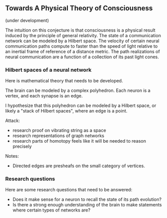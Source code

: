 ## Towards A Physical Theory of Consciousness

(under development)

The intuition on this conjecture is that consciousness is a physical result induced
by the principle of general relativity. The state of a communication network can be modeled by a
Hilbert space. The velocity of certain neural communication paths compute to faster than the speed of light
relative to an inertial frame of reference of a distance metric. The path realizations of neural communication
are a function of a collection of its past light cones.

### Hilbert spaces of a neural network

Here is mathematical theory that needs to be developed.

The brain can be modeled by a complex polyhedron. Each neuron is a vertex, and each synapse is an edge.

I hypothesize that this polyhedron can be modeled by a Hilbert space, or likely a "stack of Hilbert spaces",
where an edge is a point.

Attack:
* research proof on vibrating string as a space
* research representations of graph networks
* research parts of homotopy feels like it will be needed to reason precisely

Notes:
* Directed edges are presheafs on the small category of vertices.

### Research questions

Here are some research questions that need to be answered: 
* Does it make sense for a neuron to recall the state of its path evolution?
* Is there a strong enough understanding of the brain to make statements where certain types of networks are?


